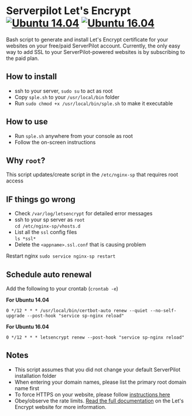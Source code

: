 # Serverpilot Let's Encrypt [![Ubuntu 14.04](https://img.shields.io/badge/Ubuntu-14.04-brightgreen.svg)]() [![Ubuntu 16.04](https://img.shields.io/badge/Ubuntu-16.04-brightgreen.svg)]()

Bash script to generate and install Let's Encrypt certificate for your websites on your free/paid ServerPilot account. Currently, the only easy way to add SSL to your ServerPilot-powered websites is by subscribing to the paid plan. 

## How to install
- ssh to your server, `sudo su` to act as root
- Copy `sple.sh` to your `/usr/local/bin` folder
- Run `sudo chmod +x /usr/local/bin/sple.sh` to make it executable

## How to use
- Run `sple.sh` anywhere from your console as root
- Follow the on-screen instructions

## Why `root`?
This script updates/create script in the `/etc/nginx-sp` that requires root access

## IF things go wrong
- Check `/var/log/letsencrypt` for detailed error messages
- ssh to your sp server as `root`  
  `cd /etc/nginx-sp/vhosts.d`  
- List all the `ssl` config files  
  `ls *ssl*`  
- Delete the `<appname>.ssl.conf` that is causing problem

Restart nginx
`sudo service nginx-sp restart`

## Schedule auto renewal
Add the following to your crontab (`crontab -e`)

**For Ubuntu 14.04**  
```
0 */12 * * * /usr/local/bin/certbot-auto renew --quiet --no-self-upgrade --post-hook "service sp-nginx reload"
```

**For Ubuntu 16.04**  
```
0 */12 * * * letsencrypt renew --post-hook "service sp-nginx reload"
```

## Notes
- This script assumes that you did not change your default ServerPilot installation folder
- When entering your domain names, please list the primary root domain name first
- To force HTTPS on your website, please follow [instructions here](https://serverpilot.io/community/articles/how-to-force-SSL-by-redirecting-http-to-https.html)
- Obey/observe the rate limits. [Read the full documentation](https://letsencrypt.org/docs/rate-limits/) on the Let's Encrypt website for more information.

